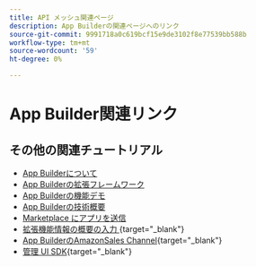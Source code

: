 ```yaml
---
title: API メッシュ関連ページ
description: App Builderの関連ページへのリンク
source-git-commit: 9991718a0c619bcf15e9de3102f8e77539bb588b
workflow-type: tm+mt
source-wordcount: '59'
ht-degree: 0%

---
```


# App Builder関連リンク

## その他の関連チュートリアル

* [App Builderについて](../app-builder/introduction-to-app-builder.md)
* [App Builderの拡張フレームワーク](../app-builder/extensibility-framework-commerce-eventing.md)
* [App Builderの機能デモ](../app-builder/app-builder-functional-demonstration.md)
* [App Builderの技術概要](../app-builder/app-builder-technical-overview.md)
* [Marketplace にアプリを送信](../app-builder/submit-app-process.md)
* [ 拡張機能情報の概要の入力 ](https://developer.adobe.com/commerce/marketplace/guides/sellers/extension-information/){target="_blank"}
* [App BuilderのAmazonSales Channel](https://developer.adobe.com/commerce/extensibility/amazon-sales-channel/){target="_blank"}
* [ 管理 UI SDK](https://developer.adobe.com/commerce/extensibility/admin-ui-sdk/){target="_blank"}
